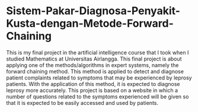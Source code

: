 # Sistem-Pakar-Diagnosa-Penyakit-Kusta-dengan-Metode-Forward-Chaining

This is my final project in the artificial intelligence course that I took when I studied Mathematics at Universitas Airlangga. This final project is about applying one of the methods/algorithms in expert systems, namely the forward chaining method. This method is applied to detect and diagnose patient complaints related to symptoms that may be experienced by leprosy patients. With the application of this method, it is expected to diagnose leprosy more accurately. This project is based on a website in which a number of questions related to the symptoms experienced will be given so that it is expected to be easily accessed and used by patients.

